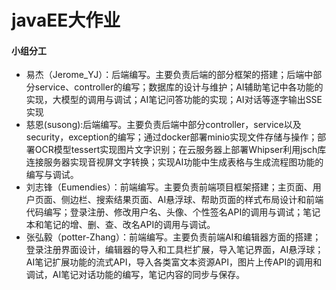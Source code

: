 # javaEE大作业


#### 小组分工

+ 易杰（Jerome_YJ）：后端编写。主要负责后端的部分框架的搭建；后端中部分service、controller的编写；数据库的设计与维护；AI辅助笔记中各功能的实现，大模型的调用与调试；AI笔记问答功能的实现；AI对话等逐字输出SSE实现
+ 慈恩(susong):后端编写。主要负责后端中部分controller，service以及security，exception的编写；通过docker部署minio实现文件存储与操作；部署OCR模型tessert实现图片文字识别；在云服务器上部署Whipser利用jsch库连接服务器实现音视屏文字转换；实现AI功能中生成表格与生成流程图功能的编写与调试。
+ 刘志锋（Eumendies）：前端编写。主要负责前端项目框架搭建；主页面、用户页面、侧边栏、搜索结果页面、AI悬浮球、帮助页面的样式布局设计和前端代码编写；登录注册、修改用户名、头像、个性签名API的调用与调试；笔记本和笔记的增、删、查、改名API的调用与调试。
+  张弘毅（potter-Zhang）：前端编写。主要负责前端AI和编辑器方面的搭建；登录注册界面设计，编辑器的导入和工具栏扩展，导入笔记界面，AI悬浮球；AI笔记扩展功能的流式API，导入各类富文本资源API，图片上传API的调用和调试，AI笔记对话功能的编写，笔记内容的同步与保存。

